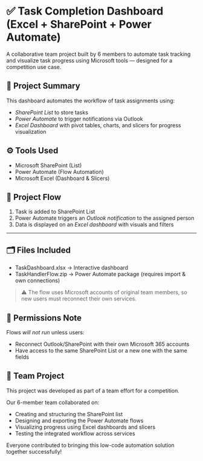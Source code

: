 # ✅ Task Completion Dashboard (Excel + SharePoint + Power Automate)

A collaborative team project built by 6 members to automate task tracking and visualize task progress using Microsoft tools — designed for a competition use case.



## 📌 Project Summary

This dashboard automates the workflow of task assignments using:
- *SharePoint List* to store tasks
- *Power Automate* to trigger notifications via Outlook
- *Excel Dashboard* with pivot tables, charts, and slicers for progress visualization



## ⚙ Tools Used

- Microsoft SharePoint (List)
- Power Automate (Flow Automation)
- Microsoft Excel (Dashboard & Slicers)



## 🧩 Project Flow

1. Task is added to SharePoint List  
2. Power Automate triggers an *Outlook notification* to the assigned person  
3. Data is displayed on an *Excel dashboard* with visuals and filters

---

## 🗂 Files Included

- TaskDashboard.xlsx → Interactive dashboard
- TaskHandlerFlow.zip → Power Automate package (requires import & own connections)

> ⚠ The flow uses Microsoft accounts of original team members, so new users must reconnect their own services.

## 🔐 Permissions Note

Flows *will not run* unless users:
- Reconnect Outlook/SharePoint with their own Microsoft 365 accounts
- Have access to the same SharePoint List or a new one with the same fields

## 👥 Team Project

This project was developed as part of a team effort for a competition.

Our 6-member team collaborated on:
- Creating and structuring the SharePoint list
- Designing and exporting the Power Automate flows
- Visualizing progress using Excel dashboards and slicers
- Testing the integrated workflow across services

Everyone contributed to bringing this low-code automation solution together successfully!
